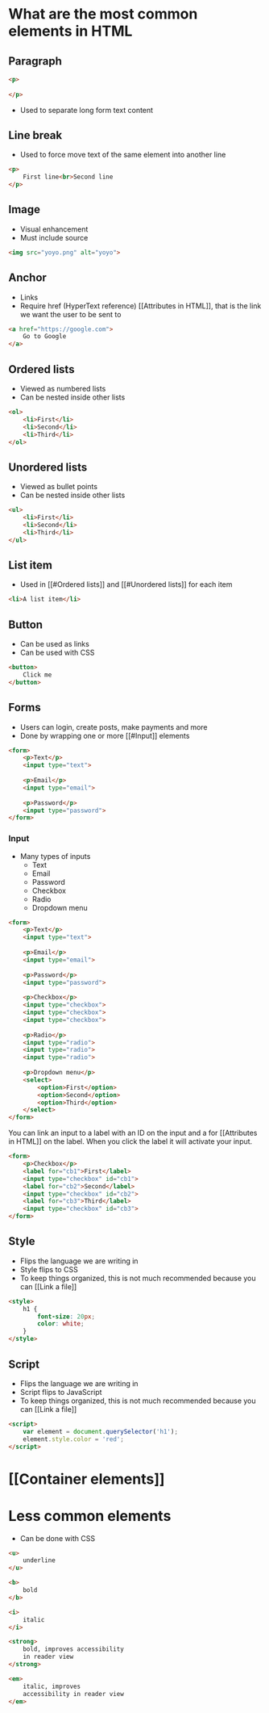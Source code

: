 # What are the most common elements in HTML
## Paragraph
```html
<p>
	
</p>
```
- Used to separate long form text content
## Line break
- Used to force move text of the same element into another line
```html
<p>
	First line<br>Second line
</p>
```
## Image
- Visual enhancement
- Must include source
```html
<img src="yoyo.png" alt="yoyo">
```
## Anchor
- Links
- Require href (HyperText reference) [[Attributes in HTML]], that is the link we want the user to be sent to
```html
<a href="https://google.com">
	Go to Google
</a>
```
## Ordered lists
- Viewed as numbered lists
- Can be nested inside other lists
```html
<ol>
	<li>First</li>
	<li>Second</li>
	<li>Third</li>
</ol>
```
## Unordered lists
- Viewed as bullet points
- Can be nested inside other lists
```html
<ul>
	<li>First</li>
	<li>Second</li>
	<li>Third</li>
</ul>
```
## List item
- Used in [[#Ordered lists]] and [[#Unordered lists]] for each item
```html
<li>A list item</li>
```
## Button
- Can be used as links
- Can be used with CSS
```html
<button>
	Click me
</button>
```
## Forms
- Users can login, create posts, make payments and more
- Done by wrapping one or more [[#Input]] elements
```html
<form>
	<p>Text</p>
	<input type="text">
	
	<p>Email</p>
	<input type="email">
	
	<p>Password</p>
	<input type="password">
</form>
```
### Input
- Many types of inputs
	- Text
	- Email
	- Password
	- Checkbox
	- Radio
	- Dropdown menu
```html
<form>
	<p>Text</p>
	<input type="text">
	
	<p>Email</p>
	<input type="email">
	
	<p>Password</p>
	<input type="password">
	
	<p>Checkbox</p>
	<input type="checkbox">
	<input type="checkbox">
	<input type="checkbox">
	
	<p>Radio</p>
	<input type="radio">
	<input type="radio">
	<input type="radio">
	
	<p>Dropdown menu</p>
	<select>
		<option>First</option>
		<option>Second</option>
		<option>Third</option>
	</select>
</form>
```

You can link an input to a label with an ID on the input and a for  [[Attributes in HTML]] on the label. When you click the label it will activate your input.
```html
<form>
	<p>Checkbox</p>
	<label for="cb1">First</label>
	<input type="checkbox" id="cb1">
	<label for="cb2">Second</label>
	<input type="checkbox" id="cb2">
	<label for="cb3">Third</label>
	<input type="checkbox" id="cb3">
</form>
```
## Style
- Flips the language we are writing in
- Style flips to CSS
- To keep things organized, this is not much recommended because you can [[Link a file]]
```html
<style>
	h1 {
		font-size: 20px;
		color: white;
	}
</style>
```
## Script
- Flips the language we are writing in
- Script flips to JavaScript
- To keep things organized, this is not much recommended because you can [[Link a file]]
```html
<script>
	var element = document.querySelector('h1');
	element.style.color = 'red';
</script>
```
# [[Container elements]]
# Less common elements
- Can be done with CSS

```html
<u>
	underline
</u>
```

```html
<b>
	bold
</b>
```

```html
<i>
	italic
</i>
```

```html
<strong>
	bold, improves accessibility
	in reader view
</strong>
```

```html
<em>
	italic, improves
	accessibility in reader view
</em>
```